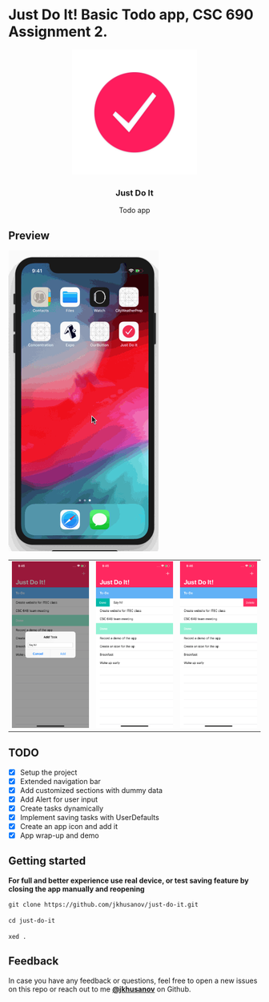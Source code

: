 # Just Do It! Basic Todo app, CSC 690 Assignment 2.

<p align="center">
  <a href="https://github.com/jkhusanov/just-do-it">
    <img alt="Just Do It" src="Screenshots/Todo.png" width="250">
  </a>
</p>

<h3 align="center">
  Just Do It
</h3>

<p align="center">
  Todo app
</p>

## Preview

![DemoJustDoIt](https://github.com/jkhusanov/just-do-it/blob/master/Screenshots/DemoTodo.gif)

|                                             |                                             |                                             |
| :-----------------------------------------: | :-----------------------------------------: | :-----------------------------------------: |
| <img width="250" src="./Screenshots/1.png"> | <img width="250" src="./Screenshots/2.png"> | <img width="250" src="./Screenshots/3.png"> |

## TODO

- [x] Setup the project
- [x] Extended navigation bar
- [x] Add customized sections with dummy data
- [x] Add Alert for user input
- [x] Create tasks dynamically
- [x] Implement saving tasks with UserDefaults
- [x] Create an app icon and add it
- [x] App wrap-up and demo

## Getting started

**For full and better experience use real device, or test saving feature by closing the app manually and reopening**

```
git clone https://github.com/jkhusanov/just-do-it.git

cd just-do-it

xed .
```

## Feedback

In case you have any feedback or questions, feel free to open a new issues on this repo or reach out to me [**@jkhusanov**](https://github.com/jkhusanov) on Github.
